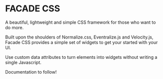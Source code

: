 FACADE CSS
==========

A beautiful, lightweight and simple CSS framework for those who want to do more.

Built upon the shoulders of Normalize.css, Eventralize.js and Velocity.js, 
Facade CSS provides a simple set of widgets to get your started with your UI.

Use custom data attributes to turn elements into widgets without writing
a single Javascript.

Documentation to follow!


